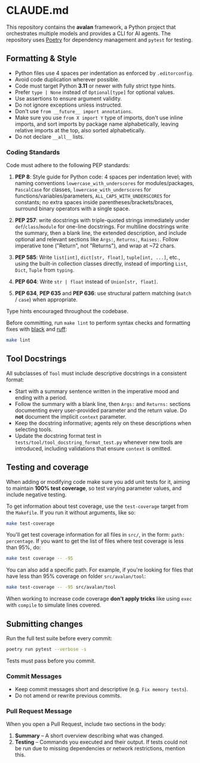 # CLAUDE.md

This repository contains the **avalan** framework, a Python project that
orchestrates multiple models and provides a CLI for AI agents. The repository
uses [Poetry](https://python-poetry.org/) for dependency management
and `pytest` for testing.

## Formatting & Style

- Python files use 4 spaces per indentation as enforced by `.editorconfig`.
- Avoid code duplication wherever possible.
- Code must target Python **3.11** or newer with fully strict type hints.
- Prefer `type | None` instead of `Optional[type]` for optional values.
- Use assertions to ensure argument validity.
- Do not ignore exceptions unless instructed.
- Don't use `from __future__ import annotations`.
- Make sure you use `from X import Y` type of imports, don't use inline imports, and sort imports by package name alphabetically, leaving relative imports at the top, also sorted alphabetically.
- Do not declare `__all__` lists.

### Coding Standards

Code must adhere to the following PEP standards:

1. **PEP 8**: Style guide for Python code: 4 spaces per indentation level;
with naming conventions `lowercase_with_underscores` for modules/packages,
`PascalCase` for classes, `lowercase_with_underscores` for
functions/variables/parameters, `ALL_CAPS_WITH_UNDERSCORES` for constants;
no extra spaces inside parentheses/brackets/braces, surround binary operators
with a single space.

2. **PEP 257**: write docstrings with triple-quoted strings immediately under
`def`/`class`/`module` for one-line docstrings. For multiline docstrings
write the summary, then a blank line, the extended description, and include
optional and relevant sections like `Args:`, `Returns:`, `Raises:`. Follow
imperative tone ("Return", not "Returns"), and wrap at ~72 chars.

3. **PEP 585**: Write `list[int]`, `dict[str, float]`, `tuple[int, ...]`, etc.,
using the built-in collection classes directly, instead of importing `List`,
`Dict`, `Tuple` from `typing`.

4. **PEP 604**: Write `str | float` instead of `Union[str, float]`.

5. **PEP 634**, **PEP 635** and **PEP 636**: use structural pattern matching
(`match` / `case`) when appropriate.

Type hints encouraged throughout the codebase.

Before committing, run `make lint` to perform syntax checks and formatting
fixes with [black](https://black.readthedocs.io/en/stable/) and
[ruff](https://docs.astral.sh/ruff/):

```bash
make lint
```

## Tool Docstrings

All subclasses of `Tool` must include descriptive docstrings in a consistent format:

- Start with a summary sentence written in the imperative mood and ending with a period.
- Follow the summary with a blank line, then `Args:` and `Returns:` sections documenting every user-provided parameter and the return value. Do **not** document the implicit `context` parameter.
- Keep the docstring informative; agents rely on these descriptions when selecting tools.
- Update the docstring format test in `tests/tool/tool_docstring_format_test.py` whenever new tools are introduced, including validations that ensure `context` is omitted.

## Testing and coverage

When adding or modifying code make sure you add unit tests for it, aiming to maintain **100% test coverage**, so test varying parameter values, and include negative testing.

To get information about test coverage, use the `test-coverage` target from the `Makefile`. If you run it without arguments, like so:

```bash
make test-coverage
```

You'll get test coverage information for all files in `src/`, in the form:
`path: percentage`. If you want to get the list of files where test coverage
is less than 95%, do:

```bash
make test coverage -- -95
```

You can also add a specific path. For example, if you're looking for files
that have less than 95% coverage on folder `src/avalan/tool`:

```bash
make test-coverage -- -95 src/avalan/tool
```

When working to increase code coverage **don't apply tricks** like using `exec` with `compile` to simulate lines covered.

## Submitting changes

Run the full test suite before every commit:

```bash
poetry run pytest --verbose -s
```

Tests must pass before you commit.

### Commit Messages

- Keep commit messages short and descriptive (e.g. `Fix memory tests`).
- Do not amend or rewrite previous commits.

### Pull Request Message

When you open a Pull Request, include two sections in the body:

1. **Summary** – A short overview describing what was changed.
2. **Testing** – Commands you executed and their output. If tests could not be
run due to missing dependencies or network restrictions, mention this.

